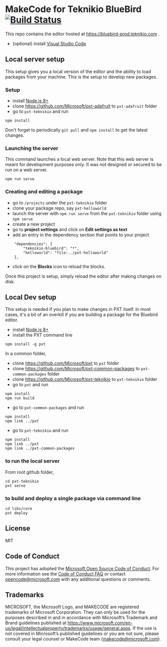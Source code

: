 # MakeCode for Teknikio BlueBird [![Build Status](https://circleci.com/gh/Teknikio/pxt-teknikio)](https://circleci.com/gh/Teknikio/pxt-teknikio)

This repo contains the editor hosted at https://bluebird-prod.teknikio.com .

* (optional) install [Visual Studio Code](https://code.visualstudio.com/)

## Local server setup

This setup gives you a local version of the editor and the ability to load packages from your machine. This is the setup to develop new packages.

### Setup

* install [Node.js 8+](https://nodejs.org/en/download/)
* clone https://github.com/Microsoft/pxt-adafruit to ``pxt-adafruit`` folder
* go to ``pxt-teknikio`` and run

```
npm install
```

Don't forget to periodically ``git pull`` and ``npm install`` to get the latest changes.

### Launching the server

This command launches a local web server. Note that this web server is meant for development purposes only. It was not designed or secured to be run on a web server.

```
npm run serve
```

### Creating and editing a package

* go to ``/projects`` under the ``pxt-teknikio`` folder
* clone your package repo, say ``pxt-helloworld``
* launch the server with ``npm run serve`` from the ``pxt-teknikio`` folder using ``npm serve``
* create a new project
* go to **project settings** and click on **Edit settings as text**
* add an entry in the dependency section that points to your project
```
    "dependencies": {
        "teknikio-bluebird": "*",
        "helloworld": "file:../pxt-helloworld"
    },
```
* click on the **Blocks** icon to reload the blocks.

Once this project is setup, simply reload the editor after making changes on disk.

## Local Dev setup

This setup is needed if you plan to make changes in PXT itself. In most cases, it's a bit of an overkill
if you are building a package for the Bluebird editor.

* install [Node.js 8+](https://nodejs.org/en/download/)
* install the PXT command line
```
npm install -g pxt
```

In a common folder,

* clone https://github.com/Microsoft/pxt to ``pxt`` folder
* clone https://github.com/Microsoft/pxt-common-packages to ``pxt-common-packages`` folder
* clone https://github.com/Microsoft/pxt-teknikio to ``pxt-teknikio`` folder
* go to ``pxt`` and run

```
npm install
npm run build
```

* go to ``pxt-common-packages`` and run

```
npm install
npm link ../pxt
```

* go to ``pxt-teknikio`` and run

```
npm install
npm link ../pxt
npm link ../pxt-common-packages
```

### to run the local server

From root github folder,

```
cd pxt-teknikio
pxt serve
```

### to build and deploy a single package via command line

```
cd libs/core
pxt deploy
```

## License
MIT

## Code of Conduct

This project has adopted the [Microsoft Open Source Code of Conduct](https://opensource.microsoft.com/codeofconduct/). For more information see the [Code of Conduct FAQ](https://opensource.microsoft.com/codeofconduct/faq/) or contact [opencode@microsoft.com](mailto:opencode@microsoft.com) with any additional questions or comments.

## Trademarks

MICROSOFT, the Microsoft Logo, and MAKECODE are registered trademarks of Microsoft Corporation. They can only be used for the purposes described in and in accordance with Microsoft’s Trademark and Brand guidelines published at https://www.microsoft.com/en-us/legal/intellectualproperty/trademarks/usage/general.aspx. If the use is not covered in Microsoft’s published guidelines or you are not sure, please consult your legal counsel or MakeCode team (makecode@microsoft.com).
